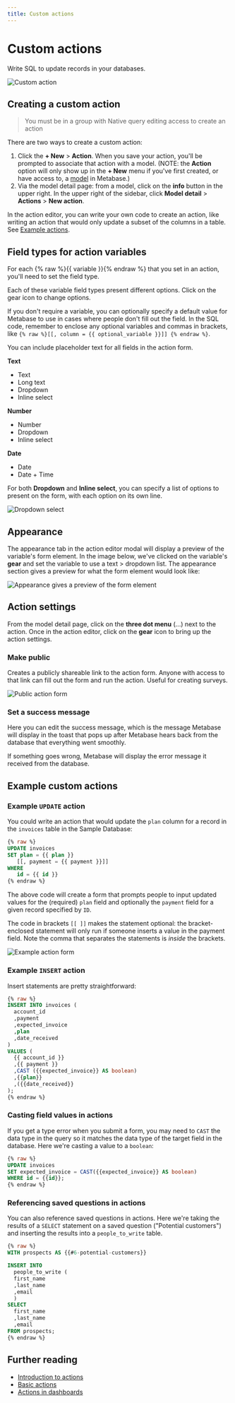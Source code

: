 ```yaml
---
title: Custom actions
---
```


# Custom actions

Write SQL to update records in your databases.

![Custom action](../images/custom-action.png)

## Creating a custom action

> You must be in a group with Native query editing access to create an action

There are two ways to create a custom action:

1. Click the **+ New** > **Action**. When you save your action, you'll be prompted to associate that action with a model. (NOTE: the **Action** option will only show up in the **+ New** menu if you've first created, or have access to, a [model](../data-modeling/models.md) in Metabase.)
2. Via the model detail page: from a model, click on the **info** button in the upper right. In the upper right of the sidebar, click **Model detail** > **Actions** > **New action**.

In the action editor, you can write your own code to create an action, like writing an action that would only update a subset of the columns in a table. See [Example actions](#example-custom-actions).

## Field types for action variables

For each {% raw %}{{ variable }}{% endraw %} that you set in an action, you'll need to set the field type.

Each of these variable field types present different options. Click on the gear icon to change options.

If you don't require a variable, you can optionally specify a default value for Metabase to use in cases where people don't fill out the field. In the SQL code, remember to enclose any optional variables and commas in brackets, like `{% raw %}[[, column = {{ optional_variable }}]] {% endraw %}`.

You can include placeholder text for all fields in the action form.

**Text**

- Text
- Long text
- Dropdown
- Inline select

**Number**

- Number
- Dropdown
- Inline select

**Date**

- Date
- Date + Time

For both **Dropdown** and **Inline select**, you can specify a list of options to present on the form, with each option on its own line.

![Dropdown select](../images/dropdown.png)

## Appearance

The appearance tab in the action editor modal will display a preview of the variable's form element. In the image below, we've clicked on the variable's **gear** and set the variable to use a text > dropdown list. The appearance section gives a preview for what the form element would look like:

![Appearance gives a preview of the form element](../images/appearance.png)

## Action settings

From the model detail page, click on the **three dot menu** (...) next to the action. Once in the action editor, click on the **gear** icon to bring up the action settings.

### Make public

Creates a publicly shareable link to the action form. Anyone with access to that link can fill out the form and run the action. Useful for creating surveys.

![Public action form](../images/public-form.png)

### Set a success message

Here you can edit the success message, which is the message Metabase will display in the toast that pops up after Metabase hears back from the database that everything went smoothly.

If something goes wrong, Metabase will display the error message it received from the database.

## Example custom actions

### Example `UPDATE` action

You could write an action that would update the `plan` column for a record in the `invoices` table in the Sample Database:

```sql
{% raw %}
UPDATE invoices
SET plan = {{ plan }}
   [[, payment = {{ payment }}]]
WHERE
   id = {{ id }}
{% endraw %}
```

The above code will create a form that prompts people to input updated values for the (required) `plan` field and optionally the `payment` field for a given record specified by `ID`.

The code in brackets `[[ ]]` makes the statement optional: the bracket-enclosed statement will only run if someone inserts a value in the payment field. Note the comma that separates the statements is _inside_ the brackets.

![Example action form](../images/form.png)

### Example `INSERT` action

Insert statements are pretty straightforward:

```sql
{% raw %}
INSERT INTO invoices (
  account_id
  ,payment
  ,expected_invoice
  ,plan
  ,date_received
)
VALUES (
  {{ account_id }}
  ,{{ payment }}
  ,CAST ({{expected_invoice}} AS boolean)
  ,{{plan}}
  ,({{date_received}}
);
{% endraw %}
```

### Casting field values in actions

If you get a type error when you submit a form, you may need to `CAST` the data type in the query so it matches the data type of the target field in the database. Here we're casting a value to a `boolean`:

```sql
{% raw %}
UPDATE invoices
SET expected_invoice = CAST({{expected_invoice}} AS boolean)
WHERE id = {{id}};
{% endraw %}
```

### Referencing saved questions in actions

You can also reference saved questions in actions. Here we're taking the results of a `SELECT` statement on a saved question ("Potential customers") and inserting the results into a `people_to_write` table.

```sql
{% raw %}
WITH prospects AS {{#6-potential-customers}}

INSERT INTO
  people_to_write (
  first_name
  ,last_name
  ,email
  )
SELECT
  first_name
  ,last_name
  ,email
FROM prospects;
{% endraw %}
```

## Further reading

- [Introduction to actions](./introduction.md)
- [Basic actions](./basic.md)
- [Actions in dashboards](../dashboards/actions.md)
